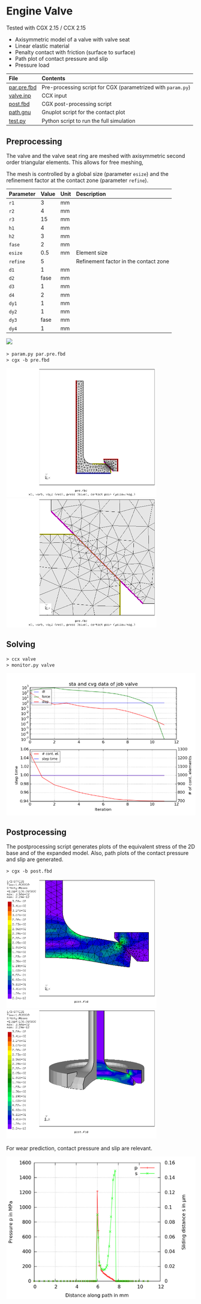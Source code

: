# Engine Valve
Tested with CGX 2.15 / CCX 2.15

+ Axisymmetric model of a valve with valve seat
+ Linear elastic material
+ Penalty contact with friction (surface to surface)
+ Path plot of contact pressure and slip
+ Pressure load



File                       | Contents                                     
:-------------             | :-------------                                
[par.pre.fbd](par.pre.fbd) | Pre-processing script for CGX  (parametrized with `param.py`)                
[valve.inp](valve.inp)     | CCX input
[post.fbd](post.fbd)       | CGX post-processing script                    
[path.gnu](df.gnu)         | Gnuplot script for the contact plot    
[test.py](test.py)         | Python script to run the full simulation

## Preprocessing
The valve and the valve seat ring are meshed with axisymmetric second order triangular elements. This allows for free meshing,

The mesh is controlled by a global size (parameter `esize`) and the refinement factor at the contact zone (parameter `refine`).

Parameter | Value | Unit | Description
:--       | :--   | :--  | :--
`r1`      | 3     | mm   |
`r2`      | 4     | mm   |
`r3`      | 15    | mm   |
`h1`      | 4     | mm   |
`h2`      | 3     | mm   |
`fase`    | 2     | mm   |
`esize`   | 0.5   | mm   | Element size
`refine`  | 5     |      | Refinement factor in the contact zone
`d1`      | 1     | mm   |
`d2`      | fase  | mm   |
`d3`      | 1     | mm   |
`d4`      | 2     | mm   |
`dy1`     | 1     | mm   |
`dy2`     | 1     | mm   |
`dy3`     | fase  | mm   |
`dy4`     | 1     | mm   |

<img src="sketch.png">

```
> param.py par.pre.fbd
> cgx -b pre.fbd
```
<img src="mesh.png"  width=400><img src="mesh-vsc.png"  width=400>

## Solving
```
> ccx valve
> monitor.py valve
```
<img src="valve.png" title="Convergence plot">

## Postprocessing

The postprocessing script generates plots of the equivalent stress of the 2D base and of the expanded model. Also, path plots of the contact pressure and slip are generated.

```
> cgx -b post.fbd
```
<img src="se.png" width="400" title="Equivalent stress"><img src="se_exp.png" width="400" title="Equivalent stress, symmetry expansion of the model">

For wear prediction, contact pressure and slip are relevant.

<img src="path.png"  title="Contact pressure and slip">
